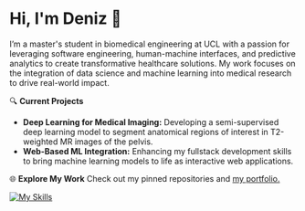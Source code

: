 # Hi, I'm Deniz 👋

I’m a master's student in biomedical engineering at UCL with a passion for leveraging software engineering, human-machine interfaces, and predictive analytics to create transformative healthcare solutions. My work focuses on the integration of data science and machine learning into medical research to drive real-world impact.

🔍 **Current Projects**

- **Deep Learning for Medical Imaging:** Developing a semi-supervised deep learning model to segment anatomical regions of interest in T2-weighted MR images of the pelvis.
- **Web-Based ML Integration:** Enhancing my fullstack development skills to bring machine learning models to life as interactive web applications.

🌐 **Explore My Work**
Check out my pinned repositories and [my portfolio.](https://d-eniz.github.io/)

[![My Skills](https://skillicons.dev/icons?i=css,js,ts,vite,react,flask,py,sklearn,pytorch,tensorflow,matlab)](https://skillicons.dev)
